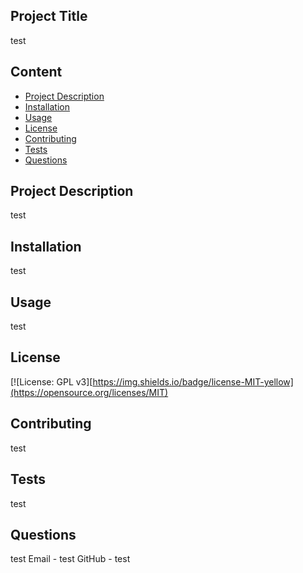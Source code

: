 
## Project Title 
test

## Content
- [Project Description](#Project-Description)
- [Installation](#Installation)
- [Usage](#Usage)
- [License](#License)
- [Contributing](#Contributing)
- [Tests](#Tests)
- [Questions](#Questions)

## Project Description
test

## Installation
test

## Usage
test

## License
[![License: GPL v3][https://img.shields.io/badge/license-MIT-yellow](https://opensource.org/licenses/MIT)

## Contributing
test

## Tests
test

## Questions
test
Email - test
GitHub - test
